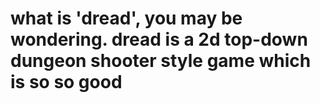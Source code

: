 # what is 'dread', you may be wondering. dread is a 2d top-down dungeon shooter style game which is so so good
